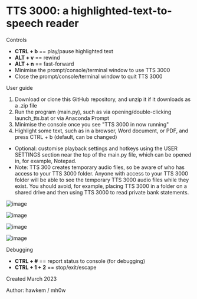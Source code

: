 # TTS 3000: a highlighted-text-to-speech reader

Controls
- **CTRL + b** == play/pause highlighted text
- **ALT  + v** == rewind
- **ALT  + n** == fast-forward
- Minimise the prompt/console/terminal window to use TTS 3000
- Close the prompt/console/terminal window to quit TTS 3000

User guide
1) Download or clone this GitHub repository, and unzip it if it downloads as a .zip file
2) Run the program (main.py), such as via opening/double-clicking launch_tts.bat or via Anaconda Prompt
3) Minimise the console once you see "TTS 3000 in now running"
4) Highlight some text, such as in a browser, Word document, or PDF, and press CTRL + b (default, can be changed)
- Optional: customise playback settings and hotkeys using the USER SETTINGS section near the top of the main.py file, which can be opened in, for example, Notepad.
- Note: TTS 300 creates temporary audio files, so be aware of who has access to your TTS 3000 folder. Anyone with access to your TTS 3000 folder will be able to see the temporary TTS 3000 audio files while they exist. You should avoid, for example, placing TTS 3000 in a folder on a shared drive and then using TTS 3000 to read private bank statements.

![image](https://user-images.githubusercontent.com/82766547/227897143-dede1e3a-16f4-415c-9c2a-96c5b45bf780.png)

![image](https://user-images.githubusercontent.com/82766547/227896657-ac0837aa-e7d1-443e-81e2-a11afda6d13e.png)

![image](https://user-images.githubusercontent.com/82766547/227907400-47e52885-2919-4843-8400-a561f884d9e3.png)

![image](https://user-images.githubusercontent.com/82766547/227912292-cbe89f0a-e694-4d3e-8ac1-5fb5bd15c76f.png)

Debugging
- **CTRL + #** == report status to console (for debugging)
- **CTRL + 1 + 2** == stop/exit/escape

Created March 2023

Author: hawkem / mh0w
